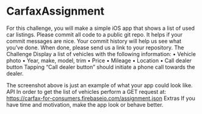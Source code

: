 # CarfaxAssignment
For this challenge, you will make a simple iOS app that shows a list of used car listings. Please commit all code to a public git repo. It helps if your commit messages are nice. Your commit history will help us see what you’ve done. When done, please send us a link to your repository.
The Challenge
Display a list of vehicles with the following information:
• Vehicle photo
• Year, make, model, trim • Price
• Mileage
• Location
• Call dealer button
Tapping “Call dealer button” should initiate a phone call towards the dealer.
   
The screenshot above is just an example of what your app could look like.
API
In order to get the list of vehicles perform a GET request at:
https://carfax-for-consumers.firebaseio.com/assignment.json
Extras
If you have time and motivation, make the app look or behave better.
